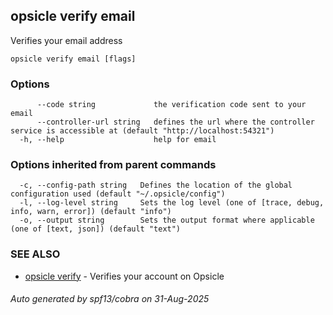 ## opsicle verify email

Verifies your email address

```
opsicle verify email [flags]
```

### Options

```
      --code string             the verification code sent to your email
      --controller-url string   defines the url where the controller service is accessible at (default "http://localhost:54321")
  -h, --help                    help for email
```

### Options inherited from parent commands

```
  -c, --config-path string   Defines the location of the global configuration used (default "~/.opsicle/config")
  -l, --log-level string     Sets the log level (one of [trace, debug, info, warn, error]) (default "info")
  -o, --output string        Sets the output format where applicable (one of [text, json]) (default "text")
```

### SEE ALSO

* [opsicle verify](cli/opsicle_verify.md)	 - Verifies your account on Opsicle

###### Auto generated by spf13/cobra on 31-Aug-2025
